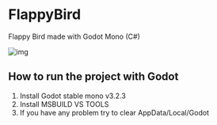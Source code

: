 # FlappyBird

Flappy Bird made with Godot Mono (C#)

![img](https://i.imgur.com/0UlPfoa.png)
## How to run the project with Godot

1. Install Godot stable mono v3.2.3
2. Install MSBUILD VS TOOLS
3. If you have any problem try to clear AppData/Local/Godot
